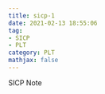 ```yaml
---
title: sicp-1
date: 2021-02-13 18:55:06
tag: 
- SICP
- PLT
category: PLT
mathjax: false
---
```

SICP Note
<!--more-->

